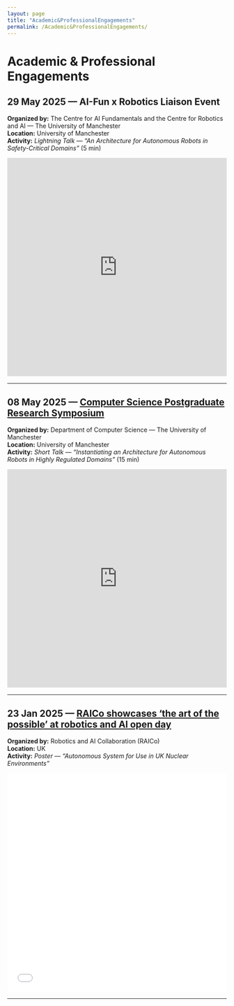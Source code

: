 ```yaml
---
layout: page
title: "Academic&ProfessionalEngagements"
permalink: /Academic&ProfessionalEngagements/
---
```


<style>
/* PPT iframe container */
.responsive-iframe-container {
  width: 100%;
  height: 500px;
  margin-bottom: 1rem;
}

.responsive-iframe-container iframe {
  width: 100%;
  height: 100%;
  border: 0;
}


/* PDF iframe container */
.responsive-pdf-container {
  width: 100%;
  height: 500px; /* Desktop height */
  margin-bottom: 1rem;
  margin-left: auto;
  margin-right: auto;
}

.responsive-pdf-container iframe {
  width: 100%;
  height: 100%;
  border: 0;
}


/* Mobile adjustments (for screen widths 600px or less) */
@media (max-width: 600px) {
  .responsive-iframe-container {
    height: 250px; /* Smaller PPT iframe on mobile */
  }

  .responsive-pdf-container {
    height: 100px;
    width: 50%;
    margin-left: auto;
    margin-right: auto;
  }
}
  
</style>



# Academic & Professional Engagements

## 29 May 2025 — AI-Fun x Robotics Liaison Event
**Organized by:** The Centre for AI Fundamentals and the Centre for Robotics and AI — The University of Manchester  
**Location:** University of Manchester  
**Activity:** *Lightning Talk — “An Architecture for Autonomous Robots in Safety-Critical Domains”* (5 min)  

<div class="responsive-iframe-container">
  <iframe src="https://1drv.ms/p/c/638f023501b36e2f/IQQMiVLlFxKCTY53fCTpdYD3Acr7ziJAf9Yik_yMJllS5TI?em=2&amp;wdAr=1.7777777777777777" allowfullscreen>
    This is a Microsoft Office presentation embedded with Office technology.
  </iframe>
</div>

---

## 08 May 2025 — [Computer Science Postgraduate Research Symposium](https://personalpages.manchester.ac.uk/staff/ian.pratt/symposium/PGRsymposium.html)  
**Organized by:** Department of Computer Science — The University of Manchester  
**Location:** University of Manchester  
**Activity:** *Short Talk — “Instantiating an Architecture for Autonomous Robots in Highly Regulated Domains”* (15 min)  

<div class="responsive-iframe-container">
  <iframe src="https://1drv.ms/p/c/638f023501b36e2f/IQQqiEwFrGd7RZVLtyn11Wa3AePvH7VAFkiKfsqUECPd0FM?em=2&amp;wdAr=1.7777777777777777">
    This is a Microsoft Office presentation embedded with Office technology.
  </iframe>
</div>

---

## 23 Jan 2025 — [RAICo showcases ‘the art of the possible’ at robotics and AI open day](https://raico.org/raico-showcases-the-art-of-the-possible-at-robotics-and-ai-open-day/)  
**Organized by:** Robotics and AI Collaboration (RAICo)  
**Location:** UK  
**Activity:** *Poster — “Autonomous System for Use in UK Nuclear Environments”*  

<div class="responsive-pdf-container">
  <iframe src="/events/RAICo - Poster.pdf">
    Your browser does not support PDFs. Please download the poster
    <a href="/events/RAICo - Poster.pdf">here</a>.
  </iframe>
</div>

---

